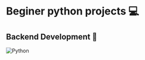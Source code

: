 # Beginer python projects 💻
 
## Backend Development 🌚 
 ![Python](https://img.shields.io/badge/python-3670A0?style=for-the-badge&logo=python&logoColor=ffdd54) 
 
